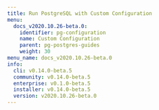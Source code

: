 ```yaml
---
title: Run PostgreSQL with Custom Configuration
menu:
  docs_v2020.10.26-beta.0:
    identifier: pg-configuration
    name: Custom Configuration
    parent: pg-postgres-guides
    weight: 30
menu_name: docs_v2020.10.26-beta.0
info:
  cli: v0.14.0-beta.5
  community: v0.14.0-beta.5
  enterprise: v0.1.0-beta.5
  installer: v0.14.0-beta.5
  version: v2020.10.26-beta.0
---
```


